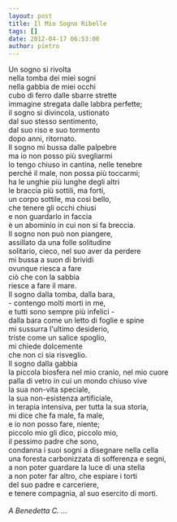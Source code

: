 ```yaml
---
layout: post
title: Il Mio Sogno Ribelle
tags: []
date: 2012-04-17 06:53:00
author: pietro
---
```

Un sogno si rivolta<br/>nella tomba dei miei sogni<br/>nella gabbia de miei occhi<br/>cubo di ferro dalle sbarre strette<br/>immagine stregata dalle labbra perfette;<br/>il sogno si divincola, ustionato<br/>dal suo stesso sentimento,<br/>dal suo riso e suo tormento<br/>dopo anni, ritornato.<br/>Il sogno mi bussa dalle palpebre<br/>ma io non posso più svegliarmi<br/>lo tengo chiuso in cantina, nelle tenebre<br/>perché il male, non possa più toccarmi;<br/>ha le unghie più lunghe degli altri<br/>le braccia più sottili, ma forti,<br/>un corpo sottile, ma così bello,<br/>che tenere gli occhi chiusi<br/>e non guardarlo in faccia<br/>è un abominio in cui non si fa breccia.<br/>Il sogno non può non piangere,<br/>assillato da una folle solitudine<br/>solitario, cieco, nel suo aver da perdere<br/>mi bussa a suon di brividi<br/>ovunque riesca a fare<br/>ciò che con la sabbia<br/>riesce a fare il mare.<br/>Il sogno dalla tomba, dalla bara,<br/>- contengo molti morti in me,<br/>e tutti sono sempre più infelici -<br/>dalla bara come un letto di foglie e spine<br/>mi sussurra l'ultimo desiderio,<br/>triste come un salice spoglio,<br/>mi chiede dolcemente<br/>che non ci sia risveglio.<br/>Il sogno dalla gabbia<br/>la piccola biosfera nel mio cranio, nel mio cuore<br/>palla di vetro in cui un mondo chiuso vive<br/>la sua non-vita speciale,<br/>la sua non-esistenza artificiale,<br/>in terapia intensiva, per tutta la sua storia,<br/>mi dice che fa male, fa male,<br/>e io non posso fare, niente;<br/>piccolo mio gli dico, piccolo mio,<br/>il pessimo padre che sono,<br/>condanna i suoi sogni a disegnare nella cella<br/>una foresta carbonizzata di sofferenza e segni,<br/>a non poter guardare la luce di una stella<br/>a non poter far altro, che espiare i torti<br/>del suo padre e carceriere,<br/>e tenere compagnia, al suo esercito di morti.<br/><br/><i>A Benedetta C. ...</i>
